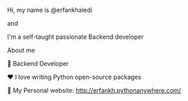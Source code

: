 Hi, my name is @erfankhaledi 

and 

I'm a self-taught passionate Backend developer

About me

💼 Backend Developer

❤️ I love writing Python open-source packages

💬 My Personal website: http://erfankh.pythonanywhere.com/


